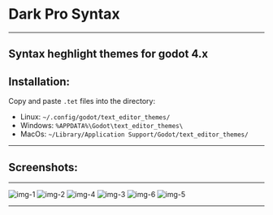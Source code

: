 # Dark Pro Syntax
--------------------------------------
Syntax heghlight themes for godot 4.x
--------------------------------------

## Installation:

Copy and paste `.tet` files into the directory:

- Linux: `~/.config/godot/text_editor_themes/`
- Windows: `%APPDATA%\Godot\text_editor_themes\`
- MacOs: `~/Library/Application Support/Godot/text_editor_themes/`
--------------------------------------
## Screenshots:
--------------------------------------

![img-1](https://github.com/broken-kernel/godot-dark-pro-syntax-highlight/assets/73777890/806cb21d-95e6-4934-a228-2bc7238f4c7c)
![img-2](https://github.com/broken-kernel/godot-dark-pro-syntax-highlight/assets/73777890/ad0c3459-60c6-4220-a065-3275d045dc13)
![img-4](https://github.com/broken-kernel/godot-dark-pro-syntax-highlight/assets/73777890/2fbbac9f-f726-4c5e-887f-8cc02739a417)
![img-3](https://github.com/broken-kernel/godot-dark-pro-syntax-highlight/assets/73777890/12e9f66d-e550-42cc-85cf-845086ef4c98)
![img-6](https://github.com/broken-kernel/godot-dark-pro-syntax-highlight/assets/73777890/4402927e-e327-48b5-95d1-f574820a5bbf)
![img-5](https://github.com/broken-kernel/godot-dark-pro-syntax-highlight/assets/73777890/2681a42e-b985-44c4-8ff2-3df72d43f3f5)

---------------------------------------
